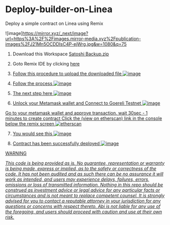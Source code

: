 # Deploy-builder-on-Linea
Deploy a simple contract on Linea using Remix  

![image]https://mirror.xyz/_next/image?url=https%3A%2F%2Fimages.mirror-media.xyz%2Fpublication-images%2FJ21Mn5OCDDIsC4P-ejWrg.jpg&w=1080&q=75

1.   Download this Workspace [Satoshi Backup.zip](https://github.com/mztacat/Deploy-a-Simple-Contract-on-EVM/files/10365640/Satoshi.Backup.zip)

2.   Goto Remix IDE by clicking <a href=https://remix.ethereum.org/>here

3.  Follow this procedure to upload the downloaded file ![image](https://user-images.githubusercontent.com/31314340/211134726-4ce98645-70d4-4841-a831-ecd25b84296d.png)

4.  Follow the process 
![image](https://user-images.githubusercontent.com/31314340/211135054-68f33643-d3db-4498-ae62-122e6284b76e.png)


5. The next step here
 ![image](https://user-images.githubusercontent.com/31314340/211135125-0a12861a-f1c2-45d7-8fd6-aa167aff6e12.png)


6. Unlock your Metamask wallet and Connect to Goereli Testnet
![image](https://user-images.githubusercontent.com/31314340/211138883-14375acc-57c2-4e9b-8561-1baa73d41775.png)

Go to your metamask wallet and approve transaction. wait 30sec - 1 minutes to create contract
Click the (view on etherscan) link in the console below the remix screen
![etherscan](https://user-images.githubusercontent.com/31314340/211139017-c2c8e40a-6ade-4e77-ac94-74314b9521d2.png)


7. You would see this 
![image](https://user-images.githubusercontent.com/31314340/211139189-2320b413-be7f-4c55-9d64-d9d88e44860a.png)


8. Contract has been successfully deployed
 ![image](https://user-images.githubusercontent.com/31314340/211139235-6824af3f-6ce5-4b2e-8557-1b3aff606e4a.png)
 
 
 
 
 
 
 
 
 WARNING
 
<i> This code is being provided as is. No guarantee, representation or warranty is being made, express or implied, as to the safety or correctness of the code. It has not been audited and as such there can be no assurance it will work as intended, and users may experience delays, failures, errors, omissions or loss of transmitted information. Nothing in this repo should be construed as investment advice or legal advice for any particular facts or circumstances and is not meant to replace competent counsel. It is strongly advised for you to contact a reputable attorney in your jurisdiction for any questions or concerns with respect thereto. Abi is not liable for any use of the foregoing, and users should proceed with caution and use at their own risk.</i>
